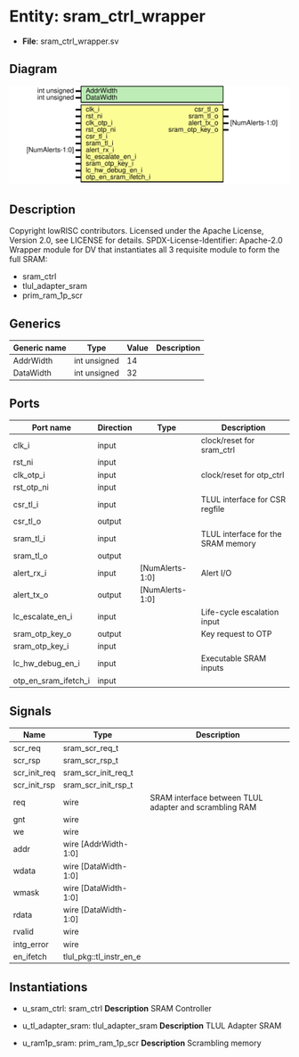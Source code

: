 # Entity: sram_ctrl_wrapper

- **File**: sram_ctrl_wrapper.sv
## Diagram

![Diagram](sram_ctrl_wrapper.svg "Diagram")
## Description

Copyright lowRISC contributors.
 Licensed under the Apache License, Version 2.0, see LICENSE for details.
 SPDX-License-Identifier: Apache-2.0
 Wrapper module for DV that instantiates all 3 requisite module to form the full SRAM:
 - sram_ctrl
 - tlul_adapter_sram
 - prim_ram_1p_scr
 
## Generics

| Generic name | Type         | Value | Description |
| ------------ | ------------ | ----- | ----------- |
| AddrWidth    | int unsigned | 14    |             |
| DataWidth    | int unsigned | 32    |             |
## Ports

| Port name            | Direction | Type            | Description                        |
| -------------------- | --------- | --------------- | ---------------------------------- |
| clk_i                | input     |                 | clock/reset for sram_ctrl          |
| rst_ni               | input     |                 |                                    |
| clk_otp_i            | input     |                 | clock/reset for otp_ctrl           |
| rst_otp_ni           | input     |                 |                                    |
| csr_tl_i             | input     |                 | TLUL interface for CSR regfile     |
| csr_tl_o             | output    |                 |                                    |
| sram_tl_i            | input     |                 | TLUL interface for the SRAM memory |
| sram_tl_o            | output    |                 |                                    |
| alert_rx_i           | input     | [NumAlerts-1:0] | Alert I/O                          |
| alert_tx_o           | output    | [NumAlerts-1:0] |                                    |
| lc_escalate_en_i     | input     |                 | Life-cycle escalation input        |
| sram_otp_key_o       | output    |                 | Key request to OTP                 |
| sram_otp_key_i       | input     |                 |                                    |
| lc_hw_debug_en_i     | input     |                 | Executable SRAM inputs             |
| otp_en_sram_ifetch_i | input     |                 |                                    |
## Signals

| Name         | Type                    | Description                                             |
| ------------ | ----------------------- | ------------------------------------------------------- |
| scr_req      | sram_scr_req_t          |                                                         |
| scr_rsp      | sram_scr_rsp_t          |                                                         |
| scr_init_req | sram_scr_init_req_t     |                                                         |
| scr_init_rsp | sram_scr_init_rsp_t     |                                                         |
| req          | wire                    | SRAM interface between TLUL adapter and scrambling RAM  |
| gnt          | wire                    |                                                         |
| we           | wire                    |                                                         |
| addr         | wire [AddrWidth-1:0]    |                                                         |
| wdata        | wire [DataWidth-1:0]    |                                                         |
| wmask        | wire [DataWidth-1:0]    |                                                         |
| rdata        | wire [DataWidth-1:0]    |                                                         |
| rvalid       | wire                    |                                                         |
| intg_error   | wire                    |                                                         |
| en_ifetch    | tlul_pkg::tl_instr_en_e |                                                         |
## Instantiations

- u_sram_ctrl: sram_ctrl
**Description**
SRAM Controller

- u_tl_adapter_sram: tlul_adapter_sram
**Description**
TLUL Adapter SRAM

- u_ram1p_sram: prim_ram_1p_scr
**Description**
Scrambling memory

